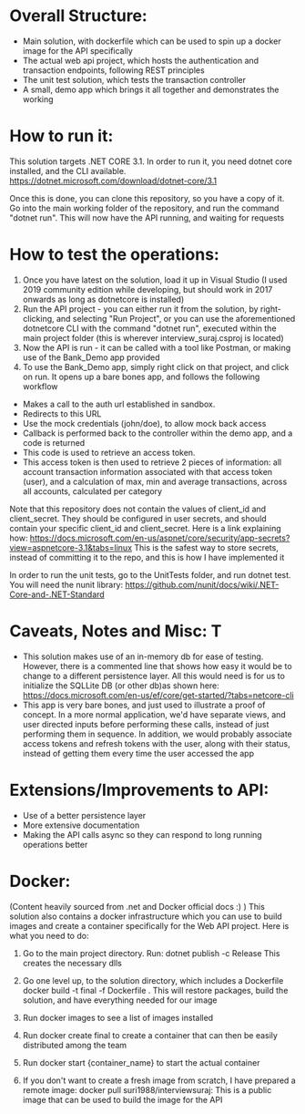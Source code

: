 # Overall Structure:
- Main solution, with dockerfile which can be used to spin up a docker image for the API specifically
- The actual web api project, which hosts the authentication and transaction endpoints, following REST principles
- The unit test solution, which tests the transaction controller
- A small, demo app which brings it all together and demonstrates the working

# How to run it:
This solution targets .NET CORE 3.1. In order to run it, you need dotnet core installed, and the CLI available. 
https://dotnet.microsoft.com/download/dotnet-core/3.1

Once this is done, you can clone this repository, so you have a copy of it. Go into the main working folder of the repository, and run the command "dotnet run". This will now have the API running, and waiting for requests

# How to test the operations:
1. Once you have latest on the solution, load it up in Visual Studio (I used 2019 community edition while developing, but should work in 2017 onwards as long as dotnetcore is installed)
2. Run the API project - you can either run it from the solution, by right-clicking, and selecting "Run Project", or you can use the aforementioned dotnetcore CLI with the command "dotnet run", executed within the main project folder (this is wherever interview_suraj.csproj is located)
3. Now the API is run - it can be called with a tool like Postman, or making use of the Bank_Demo app provided
4. To use the Bank_Demo app, simply right click on that project, and click on run. It opens up a bare bones app, and follows the following workflow
  - Makes a call to the auth url established in sandbox. 
  - Redirects to this URL
  - Use the mock credentials (john/doe), to allow mock back access
  - Callback is performed back to the controller within the demo app, and a code is returned
  - This code is used to retrieve an access token.
  - This access token is then used to retrieve 2 pieces of information: all account transaction information associated with that access token (user), and a calculation of max, min and average transactions, across all accounts, calculated per category

Note that this repository does not contain the values of client_id and client_secret. They should be configured in user secrets, and should contain your specific client_id and client_secret. Here is a link explaining how:
https://docs.microsoft.com/en-us/aspnet/core/security/app-secrets?view=aspnetcore-3.1&tabs=linux
This is the safest way to store secrets, instead of committing it to the repo, and this is how I have implemented it

In order to run the unit tests, go to the UnitTests folder, and run dotnet test. You will need the nunit library: 
https://github.com/nunit/docs/wiki/.NET-Core-and-.NET-Standard

# Caveats, Notes and Misc: T
- This solution makes use of an in-memory db for ease of testing. However, there is a commented line that shows how easy it would be to change to a different persistence layer. All this would need is for us to initialize the SQLLite DB (or other db)as shown here: https://docs.microsoft.com/en-us/ef/core/get-started/?tabs=netcore-cli
- This app is very bare bones, and just used to illustrate a proof of concept. In a more normal application, we'd have separate views, and user directed inputs before performing these calls, instead of just performing them in sequence. In addition, we would probably associate access tokens and refresh tokens with the user, along with their status, instead of getting them every time the user accessed the app

# Extensions/Improvements to API:
- Use of a better persistence layer
- More extensive documentation 
- Making the API calls async so they can respond to long running operations better

# Docker:
(Content heavily sourced from .net and Docker official docs :) )
This solution also contains a docker infrastructure which you can use to build images and create a container specifically for the Web API project. Here is what you need to do:
1) Go to the main project directory. 
Run: dotnet publish -c Release
This creates the necessary dlls

2) Go one level up, to the solution directory, which includes a Dockerfile
docker build -t final -f Dockerfile .
This will restore packages, build the solution, and have everything needed for our image

3) Run docker images to see a list of images installed

4) Run docker create final to create a container that can then be easily distributed among the team

5) Run docker start {container_name} to start the actual container

6) If you don't want to create a fresh image from scratch, I have prepared a remote image:
docker pull suri1988/interviewsuraj: This is a public image that can be used to build the image for the API



